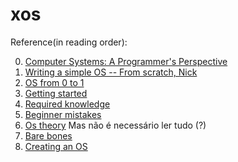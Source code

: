 # xos

Reference(in reading order):

 0. [Computer Systems: A Programmer's Perspective](https://csapp.cs.cmu.edu/3e/students.html)
 1. [Writing  a simple OS -- From scratch, Nick](https://www.cs.bham.ac.uk/~exr/lectures/opsys/10_11/lectures/os-dev.pdf)
 2. [OS from 0 to 1](https://raw.githubusercontent.com/tuhdo/os01/master/Operating_Systems_From_0_to_1.pdf)
 3. [Getting started](https://wiki.osdev.org/Getting_Started)
 4. [Required knowledge](https://wiki.osdev.org/Required_Knowledge)
 5. [Beginner mistakes](https://wiki.osdev.org/Beginner_Mistakes)
 6. [Os theory](https://wiki.osdev.org/Category:OS_theory) Mas não é necessário ler tudo (?)
 7. [Bare bones](https://wiki.osdev.org/Bare_Bones)
 8. [Creating an OS](https://wiki.osdev.org/Creating_an_Operating_System)
